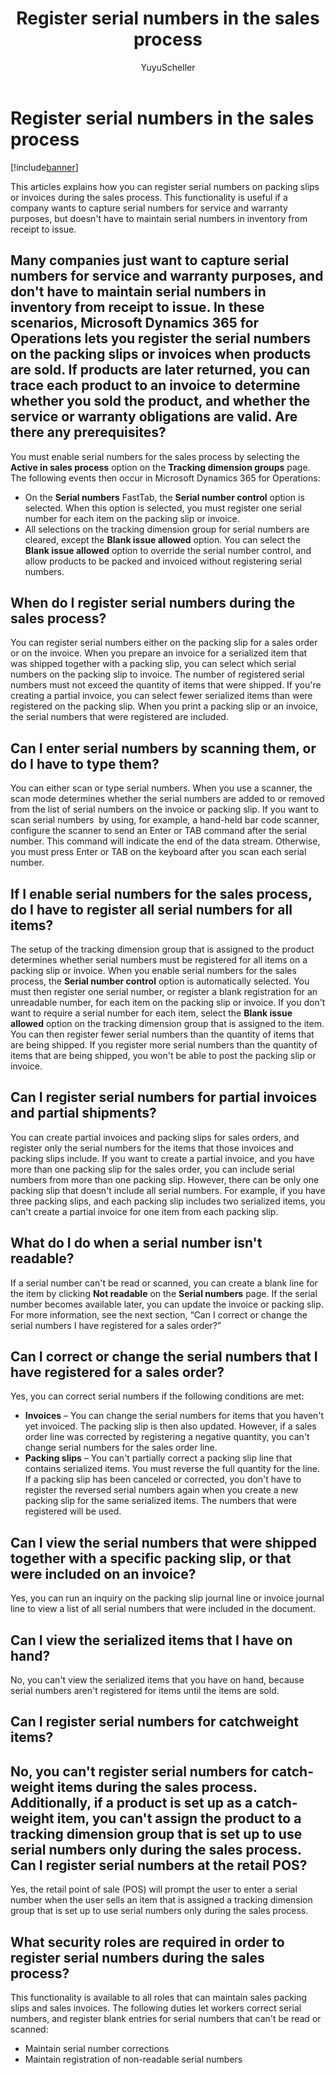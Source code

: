 ﻿---
# required metadata

title: Register serial numbers in the sales process
description: This articles explains how you can register serial numbers on packing slips or invoices during the sales process. This functionality is useful if a company wants to capture serial numbers for service and warranty purposes, but doesn't have to maintain serial numbers in inventory from receipt to issue.
author: YuyuScheller
manager: AnnBe
ms.date: 04/04/2017
ms.topic: article
ms.prod: 
ms.service: Dynamics365Operations
ms.technology: 

# optional metadata

ms.search.form: EcoResTrackingDimensionGroup, InventTrackingRegisterTrans, SalesEditLines, SalesTable
# ROBOTS: 
audience: Application User
# ms.devlang: 
ms.reviewer: YuyuScheller
ms.search.scope: AX 7.0.0, Operations, Core
# ms.tgt_pltfrm: 
ms.custom: 28931
ms.assetid: 5d39630f-607e-492b-8c1e-790ca53effa0
ms.search.region: Global
ms.search.industry: Distribution
ms.author: sorenand
ms.search.validFrom: 2016-02-28
ms.dyn365.ops.version: AX 7.0.0

---

# Register serial numbers in the sales process

[!include[banner](../includes/banner.md)]


This articles explains how you can register serial numbers on packing slips or invoices during the sales process. This functionality is useful if a company wants to capture serial numbers for service and warranty purposes, but doesn't have to maintain serial numbers in inventory from receipt to issue.

Many companies just want to capture serial numbers for service and warranty purposes, and don't have to maintain serial numbers in inventory from receipt to issue. In these scenarios, Microsoft Dynamics 365 for Operations lets you register the serial numbers on the packing slips or invoices when products are sold. If products are later returned, you can trace each product to an invoice to determine whether you sold the product, and whether the service or warranty obligations are valid.
Are there any prerequisites?
----------------------------

You must enable serial numbers for the sales process by selecting the **Active in sales process** option on the **Tracking dimension groups** page. The following events then occur in Microsoft Dynamics 365 for Operations:
-   On the **Serial numbers** FastTab, the **Serial number control** option is selected. When this option is selected, you must register one serial number for each item on the packing slip or invoice.
-   All selections on the tracking dimension group for serial numbers are cleared, except the **Blank issue allowed** option. You can select the **Blank issue allowed** option to override the serial number control, and allow products to be packed and invoiced without registering serial numbers.

## When do I register serial numbers during the sales process?
You can register serial numbers either on the packing slip for a sales order or on the invoice. When you prepare an invoice for a serialized item that was shipped together with a packing slip, you can select which serial numbers on the packing slip to invoice. The number of registered serial numbers must not exceed the quantity of items that were shipped. If you're creating a partial invoice, you can select fewer serialized items than were registered on the packing slip. When you print a packing slip or an invoice, the serial numbers that were registered are included.

## Can I enter serial numbers by scanning them, or do I have to type them?
You can either scan or type serial numbers. When you use a scanner, the scan mode determines whether the serial numbers are added to or removed from the list of serial numbers on the invoice or packing slip. If you want to scan serial numbers  by using, for example, a hand-held bar code scanner, configure the scanner to send an Enter or TAB command after the serial number. This command will indicate the end of the data stream. Otherwise, you must press Enter or TAB on the keyboard after you scan each serial number.

## If I enable serial numbers for the sales process, do I have to register all serial numbers for all items?
The setup of the tracking dimension group that is assigned to the product determines whether serial numbers must be registered for all items on a packing slip or invoice. When you enable serial numbers for the sales process, the **Serial number control** option is automatically selected. You must then register one serial number, or register a blank registration for an unreadable number, for each item on the packing slip or invoice. If you don't want to require a serial number for each item, select the **Blank issue allowed** option on the tracking dimension group that is assigned to the item. You can then register fewer serial numbers than the quantity of items that are being shipped. If you register more serial numbers than the quantity of items that are being shipped, you won't be able to post the packing slip or invoice.

## Can I register serial numbers for partial invoices and partial shipments?
You can create partial invoices and packing slips for sales orders, and register only the serial numbers for the items that those invoices and packing slips include. If you want to create a partial invoice, and you have more than one packing slip for the sales order, you can include serial numbers from more than one packing slip. However, there can be only one packing slip that doesn't include all serial numbers. For example, if you have three packing slips, and each packing slip includes two serialized items, you can't create a partial invoice for one item from each packing slip.

## What do I do when a serial number isn't readable?
If a serial number can't be read or scanned, you can create a blank line for the item by clicking **Not readable** on the **Serial numbers** page. If the serial number becomes available later, you can update the invoice or packing slip. For more information, see the next section, “Can I correct or change the serial numbers I have registered for a sales order?”

## Can I correct or change the serial numbers that I have registered for a sales order?
Yes, you can correct serial numbers if the following conditions are met:
-   **Invoices** – You can change the serial numbers for items that you haven't yet invoiced. The packing slip is then also updated. However, if a sales order line was corrected by registering a negative quantity, you can't change serial numbers for the sales order line.
-   **Packing slips** – You can't partially correct a packing slip line that contains serialized items. You must reverse the full quantity for the line. If a packing slip has been canceled or corrected, you don't have to register the reversed serial numbers again when you create a new packing slip for the same serialized items. The numbers that were registered will be used.

## Can I view the serial numbers that were shipped together with a specific packing slip, or that were included on an invoice?
Yes, you can run an inquiry on the packing slip journal line or invoice journal line to view a list of all serial numbers that were included in the document.

## Can I view the serialized items that I have on hand?
No, you can't view the serialized items that you have on hand, because serial numbers aren't registered for items until the items are sold.

## Can I register serial numbers for catchweight items?
No, you can't register serial numbers for catch-weight items during the sales process. Additionally, if a product is set up as a catch-weight item, you can't assign the product to a tracking dimension group that is set up to use serial numbers only during the sales process.
Can I register serial numbers at the retail POS?
------------------------------------------------

Yes, the retail point of sale (POS) will prompt the user to enter a serial number when the user sells an item that is assigned a tracking dimension group that is set up to use serial numbers only during the sales process.

## What security roles are required in order to register serial numbers during the sales process?
This functionality is available to all roles that can maintain sales packing slips and sales invoices. The following duties let workers correct serial numbers, and register blank entries for serial numbers that can't be read or scanned:
-   Maintain serial number corrections
-   Maintain registration of non-readable serial numbers




